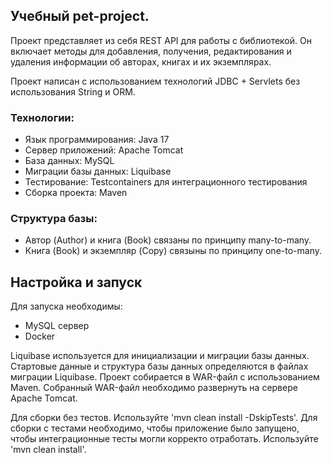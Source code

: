 ## Учебный pet-project.

Проект представляет из себя REST API для работы с библиотекой. Он включает методы для добавления, получения, редактирования и удаления информации об авторах, книгах и их экземплярах.

Проект написан с использованием технологий JDBC + Servlets без использования String и ORM.

### Технологии:

- Язык программирования: Java 17
- Сервер приложений: Apache Tomcat
- База данных: MySQL
- Миграции базы данных: Liquibase
- Тестирование: Testcontainers для интеграционного тестирования
- Сборка проекта: Maven

### Структура базы: 
- Автор (Author) и книга (Book) связаны по принципу many-to-many.
- Книга (Book) и экземпляр (Copy) связыны по принципу one-to-many.

## Настройка и запуск
Для запуска необходимы:
- MySQL сервер
- Docker

Liquibase используется для инициализации и миграции базы данных. Стартовые данные и структура базы данных определяются в файлах миграции Liquibase.
Проект собирается в WAR-файл с использованием Maven.
Собранный WAR-файл необходимо развернуть на сервере Apache Tomcat.

Для сборки без тестов. Используйте 'mvn clean install -DskipTests'.
Для сборки с тестами необходимо, чтобы приложение было запущено, чтобы интеграционные тесты могли корректо отработать. Используйте 'mvn clean install'.